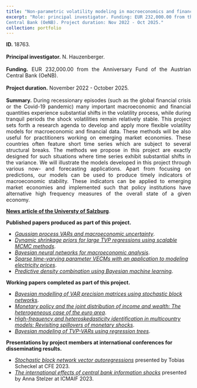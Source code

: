 ```yaml
---
title: "Non-parametric volatility modeling in macroeconomics and finance."
excerpt: "Role: principal investigator. Funding: EUR 232,000.00 from the Anniversary Fund of the Austrian
Central Bank (OeNB). Project duration: Nov 2022 - Oct 2025."
collection: portfolio
---
```

<p align="justify"> <b>ID.</b> 18763.
<br> <br>
<b>Principal investigator.</b> N. Hauzenberger.
<br> <br>
<b>Funding.</b> EUR 232,000.00 from the Anniversary Fund of the Austrian
Central Bank (OeNB).
<br> <br>
<b>Project duration.</b> November 2022 - October 2025.
<br> <br>
<b>Summary.</b> During recessionary episodes (such as the global financial crisis or the Covid-19 pandemic) many important macroeconomic and financial quantities experience substantial shifts in the volatility process, while during tranquil periods the shock volatilities remain relatively stable. This project sets forth a research agenda to develop and apply more flexible volatility models for macroeconomic and financial data. These methods will be also useful for practitioners working on emerging market economies. These countries often feature short time series which are subject to several structural breaks. The methods we propose in this project are exactly designed for such situations where time series exhibit substantial shifts in the variance. We will illustrate the models developed in this project through various now- and forecasting applications. Apart from focusing on predictions, our models can be used to produce timely indicators of macroeconomic stability. These indicators can be applied to emerging market economies and implemented such that policy institutions have alternative high frequency measures of the overall state of a given economy.
</p>

[**News article of the Universty of Salzburg**](https://www.plus.ac.at/news/oesterreichische-nationalbank-funds-non-parametric-volatility-modeling-in-macroeconomics-and-finance-project-of-niko-hauzenberger/?lang=en&pgrp=281990&pg=283628&is_paged=7).

<b>Published papers produced as part of this project.</b> 

* [*Gaussian process VARs and macroeconomic uncertainty*](https://doi.org/10.1080/07350015.2024.2322089).
* [*Dynamic shrinkage priors for large TVP regressions using scalable MCMC methods*](https://doi.org/10.1515/snde-2022-0077).
* [*Bayesian neural networks for macroeconomic analysis*](https://doi.org/10.1016/j.jeconom.2024.105843).
* [*Sparse time-varying parameter VECMs with an application to modeling electricity prices*](https://doi.org/10.1016/j.ijforecast.2024.09.001).
* [*Predictive density combination using Bayesian machine learning*](https://doi.org/10.26509/frbc-wp-202330).


<b>Working papers completed as part of this project.</b>

* [*Bayesian modelling of VAR precision matrices using stochastic block networks*](https://arxiv.org/abs/2407.16349).
* [*Monetary policy and the joint distribution of income and wealth: The heterogeneous case of the euro area*](https://arxiv.org/abs/2304.14264).
* [*High-frequency and heteroskedasticity identification in multicountry models: Revisiting spillovers of monetary shocks*](https://arxiv.org/abs/1912.03158). 
* [*Bayesian modeling of TVP-VARs using regression trees*](https://arxiv.org/abs/2209.11970).


<b>Presentations by project members at international conferences for disseminating results. </b> 

* [*Stochastic block network vector autoregressions*](https://www.dropbox.com/scl/fi/0fergf0kiybo5x6on8lhy/bvar_sbm.pdf?rlkey=p0ubbc9ewv6h5eibemso7oews&dl=0) presented by Tobias Scheckel at CFE 2023.
* [*The international effects of central bank information shocks*](https://arxiv.org/abs/1912.03158) presented by Anna Stelzer at ICMAIF 2023.




